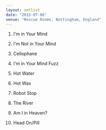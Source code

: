 ```yaml
---
layout: setlist
date: "2015-07-06"
venue: "Rescue Rooms, Nottingham, England"
---
```


 1. I'm in Your Mind

 2. I'm Not in Your Mind

 3. Cellophane

 4. I'm in Your Mind Fuzz

 5. Hot Water

 6. Hot Wax

 7. Robot Stop

 8. The River

 9. Am I in Heaven?

10. Head On/Pill


